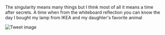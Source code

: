 The singularity means many things but I think most of all it means a time after secrets. A time when from the whiteboard reflection you can know the day I bought my lamp from IKEA and my daughter's favorite animal


![Tweet image](/asset/crosspoast/Gn8ke7caYAAZQHh.jpg)

